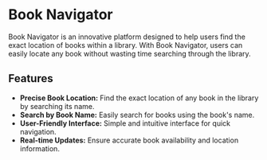 # Book Navigator

Book Navigator is an innovative platform designed to help users find the exact location of books within a library. With Book Navigator, users can easily locate any book without wasting time searching through the library.

## Features

- **Precise Book Location:** Find the exact location of any book in the library by searching its name.
- **Search by Book Name:** Easily search for books using the book's name.
- **User-Friendly Interface:** Simple and intuitive interface for quick navigation.
- **Real-time Updates:** Ensure accurate book availability and location information.
